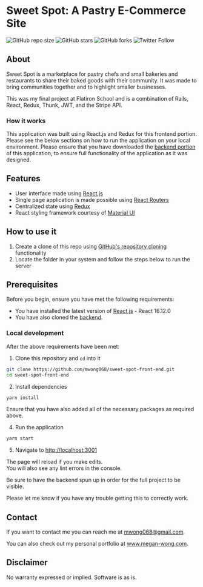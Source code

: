 # Sweet Spot: A Pastry E-Commerce Site

<!--- These are examples. See https://shields.io for others or to customize this set of shields. You might want to include dependencies, project status and licence info here --->
![GitHub repo size](https://img.shields.io/github/repo-size/mwong068/sweet-spot-front-end)
![GitHub stars](https://img.shields.io/github/stars/mwong068/sweet-spot-front-end)
![GitHub forks](https://img.shields.io/github/forks/mwong068/sweet-spot-front-end)
![Twitter Follow](https://img.shields.io/twitter/follow/mwong068?style=social)


## About

Sweet Spot is a marketplace for pastry chefs and small bakeries and restaurants to share their baked goods with their community. It was made to bring communities together and to highlight smaller businesses.

This was my final project at Flatiron School and is a combination of Rails, React, Redux, Thunk, JWT, and the Stripe API. 


### How it works

This application was built using React.js and Redux for this frontend portion. Please see the below sections on how to run the application on your local environment.
Please ensure that you have downloaded the [backend portion](https://github.com/mwong068/sweet-spot-back-end) of this application, to ensure full functionality of the application as it was designed.


## Features

- User interface made using [React.js](https://reactjs.org/)
- Single page application is made possible using [React Routers](https://www.npmjs.com/package/react-router)
- Centralized state using [Redux](https://redux.js.org/)
- React styling framework courtesy of [Material UI](https://material-ui.com/)


## How to use it

1. Create a clone of this repo using [GitHub's repository cloning](https://help.github.com/en/github/creating-cloning-and-archiving-repositories/cloning-a-repository-from-github) functionality
2. Locate the folder in your system and follow the steps below to run the server


## Prerequisites

Before you begin, ensure you have met the following requirements:
<!--- These are just example requirements. Add, duplicate or remove as required --->
* You have installed the latest version of [React.js](https://reactjs.org/) - React 16.12.0
* You have also cloned the [backend](https://github.com/mwong068/sweet-spot-back-end).


### Local development

After the above requirements have been met:

1. Clone this repository and `cd` into it

```bash
git clone https://github.com/mwong068/sweet-spot-front-end.git
cd sweet-spot-front-end
```

2. Install dependencies

```bash
yarn install
```
Ensure that you have also added all of the necessary packages as required above.

4. Run the application

```bash
yarn start
```

5. Navigate to [http://localhost:3001](http://localhost:3001)

The page will reload if you make edits.<br />
You will also see any lint errors in the console.

Be sure to have the backend spun up in order for the full project to be visible.

Please let me know if you have any trouble getting this to correctly work.


## Contact

If you want to contact me you can reach me at mwong068@gmail.com.

You can also check out my personal portfolio at www.megan-wong.com.


## Disclaimer

No warranty expressed or implied. Software is as is.
<!-- ## License -->
<!--- If you're not sure which open license to use see https://choosealicense.com/--->

<!-- This project uses the following license: [<license_name>](<link>). -->

